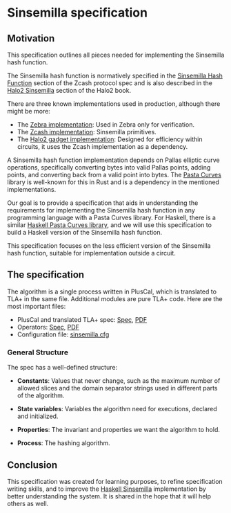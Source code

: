 # Sinsemilla specification

## Motivation

This specification outlines all pieces needed for implementing the Sinsemilla hash function.

The Sinsemilla hash function is normatively specified in the [Sinsemilla Hash Function](https://zips.z.cash/protocol/protocol.pdf#concretesinsemillahash) section of the Zcash protocol spec and is also described in the [Halo2 Sinsemilla](https://zcash.github.io/halo2/design/gadgets/sinsemilla.html) section of the Halo2 book.

There are three known implementations used in production, although there might be more:

- The [Zebra implementation](https://github.com/ZcashFoundation/zebra/blob/v2.0.0/zebra-chain/src/orchard/sinsemilla.rs): Used in Zebra only for verification.
- The [Zcash implementation](https://github.com/zcash/sinsemilla): Sinsemilla primitives.
- The [Halo2 gadget implementation](https://github.com/zcash/halo2/blob/halo2_gadgets-0.3.0/halo2_gadgets/src/sinsemilla.rs): Designed for efficiency within circuits, it uses the Zcash implementation as a dependency.

A Sinsemilla hash function implementation depends on Pallas elliptic curve operations, specifically converting bytes into valid Pallas points, adding points, and converting back from a valid point into bytes. The [Pasta Curves](https://github.com/zcash/pasta_curves) library is well-known for this in Rust and is a dependency in the mentioned implementations.

Our goal is to provide a specification that aids in understanding the requirements for implementing the Sinsemilla hash function in any programming language with a Pasta Curves library. For Haskell, there is a similar [Haskell Pasta Curves library](https://github.com/nccgroup/pasta-curves), and we will use this specification to build a Haskell version of the Sinsemilla hash function.

This specification focuses on the less efficient version of the Sinsemilla hash function, suitable for implementation outside a circuit.

## The specification

The algorithm is a single process written in PlusCal, which is translated to TLA+ in the same file. Additional modules are pure TLA+ code. Here are the most important files:

- PlusCal and translated TLA+ spec: [Spec](sinsemilla.tla), [PDF](sinsemilla.pdf)
- Operators: [Spec](Utils.tla), [PDF](Utils.pdf)
- Configuration file: [sinsemilla.cfg](sinsemilla.cfg)

### General Structure

The spec has a well-defined structure:

- **Constants**: Values that never change, such as the maximum number of allowed slices and the domain separator strings used in different parts of the algorithm.

- **State variables**: Variables the algorithm need for executions, declared and initialized.

- **Properties**: The invariant and properties we want the algorithm to hold.

- **Process**: The hashing algorithm.

## Conclusion

This specification was created for learning purposes, to refine specification writing skills, and to improve the [Haskell Sinsemilla](https://github.com/oxarbitrage/sinsemilla) implementation by better understanding the system. It is shared in the hope that it will help others as well.
